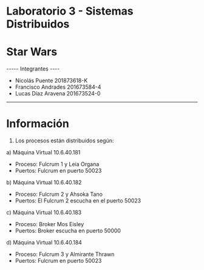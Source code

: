 # Laboratorio 3 - Sistemas Distribuidos
# Star Wars

----- Integrantes ----
* Nicolás Puente      201873618-K
* Francisco Andrades  201673584-4
* Lucas Díaz Aravena  201673524-0
----------------------

# Información
1) Los procesos están distribuidos según:
	
a) Máquina Virtual 10.6.40.181
- Proceso: Fulcrum 1 y Leia Organa
- Puertos: Fulcrum en puerto 50023

b) Máquina Virtual 10.6.40.182
- Proceso: Fulcrum 2 y Ahsoka Tano
- Puertos: El Fulcrum 2 escucha en el puerto 50023

c) Máquina Virtual 10.6.40.183
- Proceso: Broker Mos Eisley
- Puertos: Broker escucha en puerto 50000

d) Máquina Virtual 10.6.40.184
- Proceso: Fulcrum 3 y Almirante Thrawn
- Puertos: Fulcrum en puerto 50023
